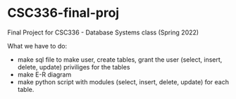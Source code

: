 # CSC336-final-proj
Final Project for CSC336 - Database Systems class (Spring 2022)

What we have to do:

- make sql file to make user, create tables, grant the user (select, insert, delete, update) priviliges for the tables
- make E-R diagram
- make python script with modules (select, insert, delete, update) for each table.
